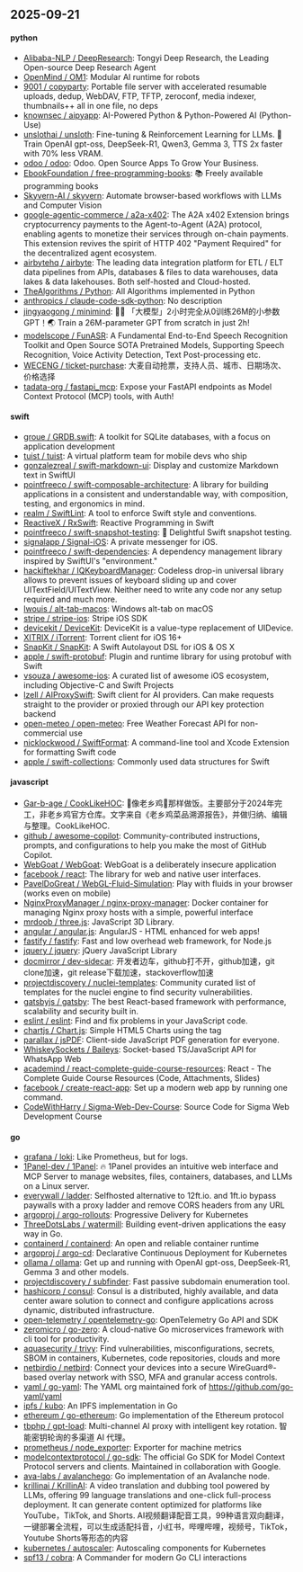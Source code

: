 ## 2025-09-21

#### python
* [Alibaba-NLP / DeepResearch](https://github.com/Alibaba-NLP/DeepResearch): Tongyi Deep Research, the Leading Open-source Deep Research Agent
* [OpenMind / OM1](https://github.com/OpenMind/OM1): Modular AI runtime for robots
* [9001 / copyparty](https://github.com/9001/copyparty): Portable file server with accelerated resumable uploads, dedup, WebDAV, FTP, TFTP, zeroconf, media indexer, thumbnails++ all in one file, no deps
* [knownsec / aipyapp](https://github.com/knownsec/aipyapp): AI-Powered Python & Python-Powered AI (Python-Use)
* [unslothai / unsloth](https://github.com/unslothai/unsloth): Fine-tuning & Reinforcement Learning for LLMs. 🦥 Train OpenAI gpt-oss, DeepSeek-R1, Qwen3, Gemma 3, TTS 2x faster with 70% less VRAM.
* [odoo / odoo](https://github.com/odoo/odoo): Odoo. Open Source Apps To Grow Your Business.
* [EbookFoundation / free-programming-books](https://github.com/EbookFoundation/free-programming-books): 📚 Freely available programming books
* [Skyvern-AI / skyvern](https://github.com/Skyvern-AI/skyvern): Automate browser-based workflows with LLMs and Computer Vision
* [google-agentic-commerce / a2a-x402](https://github.com/google-agentic-commerce/a2a-x402): The A2A x402 Extension brings cryptocurrency payments to the Agent-to-Agent (A2A) protocol, enabling agents to monetize their services through on-chain payments. This extension revives the spirit of HTTP 402 "Payment Required" for the decentralized agent ecosystem.
* [airbytehq / airbyte](https://github.com/airbytehq/airbyte): The leading data integration platform for ETL / ELT data pipelines from APIs, databases & files to data warehouses, data lakes & data lakehouses. Both self-hosted and Cloud-hosted.
* [TheAlgorithms / Python](https://github.com/TheAlgorithms/Python): All Algorithms implemented in Python
* [anthropics / claude-code-sdk-python](https://github.com/anthropics/claude-code-sdk-python): No description
* [jingyaogong / minimind](https://github.com/jingyaogong/minimind): 🚀🚀 「大模型」2小时完全从0训练26M的小参数GPT！🌏 Train a 26M-parameter GPT from scratch in just 2h!
* [modelscope / FunASR](https://github.com/modelscope/FunASR): A Fundamental End-to-End Speech Recognition Toolkit and Open Source SOTA Pretrained Models, Supporting Speech Recognition, Voice Activity Detection, Text Post-processing etc.
* [WECENG / ticket-purchase](https://github.com/WECENG/ticket-purchase): 大麦自动抢票，支持人员、城市、日期场次、价格选择
* [tadata-org / fastapi_mcp](https://github.com/tadata-org/fastapi_mcp): Expose your FastAPI endpoints as Model Context Protocol (MCP) tools, with Auth!

#### swift
* [groue / GRDB.swift](https://github.com/groue/GRDB.swift): A toolkit for SQLite databases, with a focus on application development
* [tuist / tuist](https://github.com/tuist/tuist): A virtual platform team for mobile devs who ship
* [gonzalezreal / swift-markdown-ui](https://github.com/gonzalezreal/swift-markdown-ui): Display and customize Markdown text in SwiftUI
* [pointfreeco / swift-composable-architecture](https://github.com/pointfreeco/swift-composable-architecture): A library for building applications in a consistent and understandable way, with composition, testing, and ergonomics in mind.
* [realm / SwiftLint](https://github.com/realm/SwiftLint): A tool to enforce Swift style and conventions.
* [ReactiveX / RxSwift](https://github.com/ReactiveX/RxSwift): Reactive Programming in Swift
* [pointfreeco / swift-snapshot-testing](https://github.com/pointfreeco/swift-snapshot-testing): 📸 Delightful Swift snapshot testing.
* [signalapp / Signal-iOS](https://github.com/signalapp/Signal-iOS): A private messenger for iOS.
* [pointfreeco / swift-dependencies](https://github.com/pointfreeco/swift-dependencies): A dependency management library inspired by SwiftUI's "environment."
* [hackiftekhar / IQKeyboardManager](https://github.com/hackiftekhar/IQKeyboardManager): Codeless drop-in universal library allows to prevent issues of keyboard sliding up and cover UITextField/UITextView. Neither need to write any code nor any setup required and much more.
* [lwouis / alt-tab-macos](https://github.com/lwouis/alt-tab-macos): Windows alt-tab on macOS
* [stripe / stripe-ios](https://github.com/stripe/stripe-ios): Stripe iOS SDK
* [devicekit / DeviceKit](https://github.com/devicekit/DeviceKit): DeviceKit is a value-type replacement of UIDevice.
* [XITRIX / iTorrent](https://github.com/XITRIX/iTorrent): Torrent client for iOS 16+
* [SnapKit / SnapKit](https://github.com/SnapKit/SnapKit): A Swift Autolayout DSL for iOS & OS X
* [apple / swift-protobuf](https://github.com/apple/swift-protobuf): Plugin and runtime library for using protobuf with Swift
* [vsouza / awesome-ios](https://github.com/vsouza/awesome-ios): A curated list of awesome iOS ecosystem, including Objective-C and Swift Projects
* [lzell / AIProxySwift](https://github.com/lzell/AIProxySwift): Swift client for AI providers. Can make requests straight to the provider or proxied through our API key protection backend
* [open-meteo / open-meteo](https://github.com/open-meteo/open-meteo): Free Weather Forecast API for non-commercial use
* [nicklockwood / SwiftFormat](https://github.com/nicklockwood/SwiftFormat): A command-line tool and Xcode Extension for formatting Swift code
* [apple / swift-collections](https://github.com/apple/swift-collections): Commonly used data structures for Swift

#### javascript
* [Gar-b-age / CookLikeHOC](https://github.com/Gar-b-age/CookLikeHOC): 🥢像老乡鸡🐔那样做饭。主要部分于2024年完工，非老乡鸡官方仓库。文字来自《老乡鸡菜品溯源报告》，并做归纳、编辑与整理。CookLikeHOC.
* [github / awesome-copilot](https://github.com/github/awesome-copilot): Community-contributed instructions, prompts, and configurations to help you make the most of GitHub Copilot.
* [WebGoat / WebGoat](https://github.com/WebGoat/WebGoat): WebGoat is a deliberately insecure application
* [facebook / react](https://github.com/facebook/react): The library for web and native user interfaces.
* [PavelDoGreat / WebGL-Fluid-Simulation](https://github.com/PavelDoGreat/WebGL-Fluid-Simulation): Play with fluids in your browser (works even on mobile)
* [NginxProxyManager / nginx-proxy-manager](https://github.com/NginxProxyManager/nginx-proxy-manager): Docker container for managing Nginx proxy hosts with a simple, powerful interface
* [mrdoob / three.js](https://github.com/mrdoob/three.js): JavaScript 3D Library.
* [angular / angular.js](https://github.com/angular/angular.js): AngularJS - HTML enhanced for web apps!
* [fastify / fastify](https://github.com/fastify/fastify): Fast and low overhead web framework, for Node.js
* [jquery / jquery](https://github.com/jquery/jquery): jQuery JavaScript Library
* [docmirror / dev-sidecar](https://github.com/docmirror/dev-sidecar): 开发者边车，github打不开，github加速，git clone加速，git release下载加速，stackoverflow加速
* [projectdiscovery / nuclei-templates](https://github.com/projectdiscovery/nuclei-templates): Community curated list of templates for the nuclei engine to find security vulnerabilities.
* [gatsbyjs / gatsby](https://github.com/gatsbyjs/gatsby): The best React-based framework with performance, scalability and security built in.
* [eslint / eslint](https://github.com/eslint/eslint): Find and fix problems in your JavaScript code.
* [chartjs / Chart.js](https://github.com/chartjs/Chart.js): Simple HTML5 Charts using the <canvas> tag
* [parallax / jsPDF](https://github.com/parallax/jsPDF): Client-side JavaScript PDF generation for everyone.
* [WhiskeySockets / Baileys](https://github.com/WhiskeySockets/Baileys): Socket-based TS/JavaScript API for WhatsApp Web
* [academind / react-complete-guide-course-resources](https://github.com/academind/react-complete-guide-course-resources): React - The Complete Guide Course Resources (Code, Attachments, Slides)
* [facebook / create-react-app](https://github.com/facebook/create-react-app): Set up a modern web app by running one command.
* [CodeWithHarry / Sigma-Web-Dev-Course](https://github.com/CodeWithHarry/Sigma-Web-Dev-Course): Source Code for Sigma Web Development Course

#### go
* [grafana / loki](https://github.com/grafana/loki): Like Prometheus, but for logs.
* [1Panel-dev / 1Panel](https://github.com/1Panel-dev/1Panel): 🔥 1Panel provides an intuitive web interface and MCP Server to manage websites, files, containers, databases, and LLMs on a Linux server.
* [everywall / ladder](https://github.com/everywall/ladder): Selfhosted alternative to 12ft.io. and 1ft.io bypass paywalls with a proxy ladder and remove CORS headers from any URL
* [argoproj / argo-rollouts](https://github.com/argoproj/argo-rollouts): Progressive Delivery for Kubernetes
* [ThreeDotsLabs / watermill](https://github.com/ThreeDotsLabs/watermill): Building event-driven applications the easy way in Go.
* [containerd / containerd](https://github.com/containerd/containerd): An open and reliable container runtime
* [argoproj / argo-cd](https://github.com/argoproj/argo-cd): Declarative Continuous Deployment for Kubernetes
* [ollama / ollama](https://github.com/ollama/ollama): Get up and running with OpenAI gpt-oss, DeepSeek-R1, Gemma 3 and other models.
* [projectdiscovery / subfinder](https://github.com/projectdiscovery/subfinder): Fast passive subdomain enumeration tool.
* [hashicorp / consul](https://github.com/hashicorp/consul): Consul is a distributed, highly available, and data center aware solution to connect and configure applications across dynamic, distributed infrastructure.
* [open-telemetry / opentelemetry-go](https://github.com/open-telemetry/opentelemetry-go): OpenTelemetry Go API and SDK
* [zeromicro / go-zero](https://github.com/zeromicro/go-zero): A cloud-native Go microservices framework with cli tool for productivity.
* [aquasecurity / trivy](https://github.com/aquasecurity/trivy): Find vulnerabilities, misconfigurations, secrets, SBOM in containers, Kubernetes, code repositories, clouds and more
* [netbirdio / netbird](https://github.com/netbirdio/netbird): Connect your devices into a secure WireGuard®-based overlay network with SSO, MFA and granular access controls.
* [yaml / go-yaml](https://github.com/yaml/go-yaml): The YAML org maintained fork of https://github.com/go-yaml/yaml
* [ipfs / kubo](https://github.com/ipfs/kubo): An IPFS implementation in Go
* [ethereum / go-ethereum](https://github.com/ethereum/go-ethereum): Go implementation of the Ethereum protocol
* [tbphp / gpt-load](https://github.com/tbphp/gpt-load): Multi-channel AI proxy with intelligent key rotation. 智能密钥轮询的多渠道 AI 代理。
* [prometheus / node_exporter](https://github.com/prometheus/node_exporter): Exporter for machine metrics
* [modelcontextprotocol / go-sdk](https://github.com/modelcontextprotocol/go-sdk): The official Go SDK for Model Context Protocol servers and clients. Maintained in collaboration with Google.
* [ava-labs / avalanchego](https://github.com/ava-labs/avalanchego): Go implementation of an Avalanche node.
* [krillinai / KrillinAI](https://github.com/krillinai/KrillinAI): A video translation and dubbing tool powered by LLMs, offering 99 language translations and one-click full-process deployment. It can generate content optimized for platforms like YouTube，TikTok, and Shorts. AI视频翻译配音工具，99种语言双向翻译，一键部署全流程，可以生成适配抖音，小红书，哔哩哔哩，视频号，TikTok，Youtube Shorts等形态的内容
* [kubernetes / autoscaler](https://github.com/kubernetes/autoscaler): Autoscaling components for Kubernetes
* [spf13 / cobra](https://github.com/spf13/cobra): A Commander for modern Go CLI interactions
